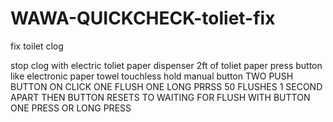 # WAWA-QUICKCHECK-toliet-fix


<p>
fix toilet clog

stop clog with electric toliet paper dispenser 2ft of toliet paper press button like electronic paper towel touchless
hold manual button TWO PUSH BUTTON ON CLICK ONE FLUSH ONE LONG PRRSS 50 FLUSHES 1 SECOND APART THEN BUTTON RESETS TO WAITING FOR FLUSH WITH BUTTON ONE PRESS OR LONG PRESS
</p>
